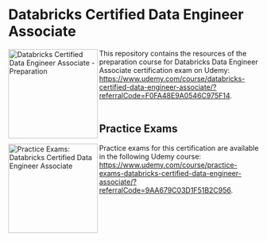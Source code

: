 # Databricks Certified Data Engineer Associate

<img align="left" role="left" src="https://img-c.udemycdn.com/course/240x135/4956262_2022_2.jpg" width="180" alt="Databricks Certified Data Engineer Associate - Preparation" />
This repository contains the resources of the preparation course for Databricks Data Engineer Associate certification exam on Udemy:
<br/>
<a href="https://www.udemy.com/course/databricks-certified-data-engineer-associate/?referralCode=F0FA48E9A0546C975F14" target="_blank">https://www.udemy.com/course/databricks-certified-data-engineer-associate/?referralCode=F0FA48E9A0546C975F14</a>.
<br/>
<br/>


## Practice Exams

<img align="left" role="left" src="https://img-c.udemycdn.com/course/240x135/5005556_5c54.jpg" width="180" alt="Practice Exams: Databricks Certified Data Engineer Associate" />
Practice exams for this certification are available in the following Udemy course:
<br/>
<a href="https://www.udemy.com/course/practice-exams-databricks-certified-data-engineer-associate/?referralCode=9AA679C03D1F51B2C956" target="_blank">https://www.udemy.com/course/practice-exams-databricks-certified-data-engineer-associate/?referralCode=9AA679C03D1F51B2C956</a>.<br/>
